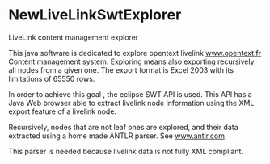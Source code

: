# NewLiveLinkSwtExplorer
LiveLink content management explorer

This java software is dedicated to explore opentext livelink
www.opentext.fr 
Content management system.
Exploring means also exporting recursively all nodes from a given one.
The export format is Excel 2003 with its limitations of 65550 rows.

In order to achieve this goal , the eclipse SWT API is used.
This API has a Java Web browser able to extract livelink node information using the XML export feature of a livelink node.

Recursively, nodes that are not leaf ones are explored, and their data extracted using a home made ANTLR parser.
See www.antlr.com

This parser is needed because livelink data is not fully XML compliant.
